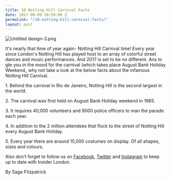 ```yaml
---
title: 10 Notting Hill Carnival Facts
date: 2017-08-09 18:59:00 Z
permalink: "/10-notting-hill-carnival-facts/"
layout: post
---
```


![Untitled design-3.png](/uploads/Untitled%20design-3.png)

It's nearly that time of year again- Notting Hill Carnival time! Every year since   London's Notting Hill has played host to an array of colorful street dances and music performances. And 2017 is set to be no different. Ans to gte you in the mood for the carnival (which takes place August Bank Holiday Weekend_ why not take a look at the below facts about the infamous Notting Hill Carnival.

1\. Behind the carnival in Rio de Janeiro, Notting Hill is the second largest in the world. 

2\. The carnival was first held on August Bank Holiday weekend in 1965.

3\. It requires 40,000 volunteers and 9000 police officers to man the parade each year. 

4\. In addition to the 2 million attendees that flock to the street of Notting Hill every August Bank Holiday. 

5\. Every year there are around 15,000 costumes on display. Of all shapes, sizes and colours. 

Also don’t forget to follow us on [Facebook](http://facebook.com/insiderlondon/), [Twitter](http://twitter.com/insiderlondon) and [Instagram](http://instagram.com/insiderlondontours/) to keep up to date with Insider London.

By Sage Fitzpatrick